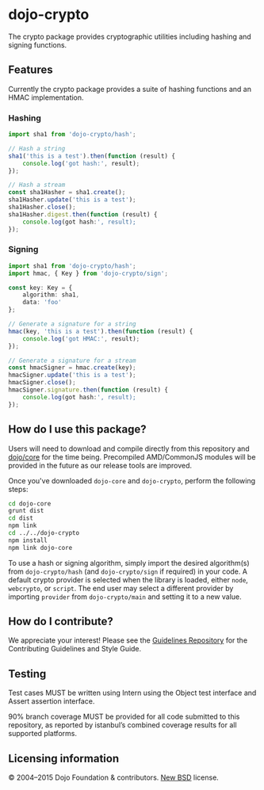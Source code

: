 # dojo-crypto

The crypto package provides cryptographic utilities including hashing and signing functions.

## Features

Currently the crypto package provides a suite of hashing functions and an HMAC implementation.

### Hashing

```ts
import sha1 from 'dojo-crypto/hash';

// Hash a string
sha1('this is a test').then(function (result) {
	console.log('got hash:', result);
});

// Hash a stream
const sha1Hasher = sha1.create();
sha1Hasher.update('this is a test');
sha1Hasher.close();
sha1Hasher.digest.then(function (result) {
	console.log(got hash:', result);
});
```

### Signing

```ts
import sha1 from 'dojo-crypto/hash';
import hmac, { Key } from 'dojo-crypto/sign';

const key: Key = {
	algorithm: sha1,
	data: 'foo'
};

// Generate a signature for a string
hmac(key, 'this is a test').then(function (result) {
	console.log('got HMAC:', result);
});

// Generate a signature for a stream
const hmacSigner = hmac.create(key);
hmacSigner.update('this is a test');
hmacSigner.close();
hmacSigner.signature.then(function (result) {
	console.log(got hash:', result);
});
```


## How do I use this package?

Users will need to download and compile directly from this repository and
[dojo/core](https://github.com/dojo/core) for the time being. Precompiled
AMD/CommonJS modules will be provided in the future as our release tools are
improved.

Once you've downloaded `dojo-core` and `dojo-crypto`, perform the following
steps:

```sh
cd dojo-core
grunt dist
cd dist
npm link
cd ../../dojo-crypto
npm install
npm link dojo-core
```

To use a hash or signing algorithm, simply import the desired algorithm(s) from
`dojo-crypto/hash` (and `dojo-crypto/sign` if required) in your code. A default
crypto provider is selected when the library is loaded, either `node`,
`webcrypto`, or `script`. The end user may select a different provider by
importing `provider` from `dojo-crypto/main` and setting it to a new value.

## How do I contribute?

We appreciate your interest!  Please see the [Guidelines Repository](https://github.com/dojo/guidelines#readme) for the
Contributing Guidelines and Style Guide.

## Testing

Test cases MUST be written using Intern using the Object test interface and
Assert assertion interface.

90% branch coverage MUST be provided for all code submitted to this repository,
as reported by istanbul’s combined coverage results for all supported
platforms.

## Licensing information

© 2004–2015 Dojo Foundation & contributors. [New BSD](http://opensource.org/licenses/BSD-3-Clause) license.
